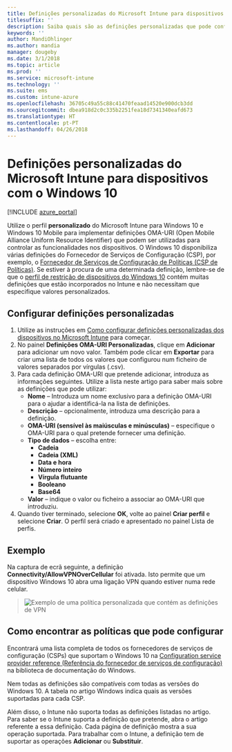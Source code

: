 ```yaml
---
title: Definições personalizadas do Microsoft Intune para dispositivos com o Windows 10
titlesuffix: ''
description: Saiba quais são as definições personalizadas que pode configurar num perfil personalizado do Windows 10.
keywords: ''
author: MandiOhlinger
ms.author: mandia
manager: dougeby
ms.date: 3/1/2018
ms.topic: article
ms.prod: ''
ms.service: microsoft-intune
ms.technology: ''
ms.suite: ems
ms.custom: intune-azure
ms.openlocfilehash: 36705c49a55c88c41470feaad14520e900dcb3dd
ms.sourcegitcommit: dbea918d2c0c335b2251fea18d7341340eafd673
ms.translationtype: HT
ms.contentlocale: pt-PT
ms.lasthandoff: 04/26/2018
---
```

# <a name="microsoft-intune-custom-device-settings-for-devices-running-windows-10"></a>Definições personalizadas do Microsoft Intune para dispositivos com o Windows 10

[!INCLUDE [azure_portal](./includes/azure_portal.md)]

 Utilize o perfil **personalizado** do Microsoft Intune para Windows 10 e Windows 10 Mobile para implementar definições OMA-URI (Open Mobile Alliance Uniform Resource Identifier) que podem ser utilizadas para controlar as funcionalidades nos dispositivos. O Windows 10 disponibiliza várias definições do Fornecedor de Serviços de Configuração (CSP), por exemplo, o [Fornecedor de Serviços de Configuração de Políticas (CSP de Políticas)](https://technet.microsoft.com/itpro/windows/manage/how-it-pros-can-use-configuration-service-providers).
Se estiver à procura de uma determinada definição, lembre-se de que o [perfil de restrição de dispositivos do Windows 10](device-restrictions-windows-10.md) contém muitas definições que estão incorporados no Intune e não necessitam que especifique valores personalizados.

## <a name="configure-custom-settings"></a>Configurar definições personalizadas

1. Utilize as instruções em [Como configurar definições personalizadas dos dispositivos no Microsoft Intune](custom-settings-configure.md) para começar.
1. No painel **Definições OMA-URI Personalizadas**, clique em **Adicionar** para adicionar um novo valor. Também pode clicar em **Exportar** para criar uma lista de todos os valores que configurou num ficheiro de valores separados por vírgulas (.csv).
1. Para cada definição OMA-URI que pretende adicionar, introduza as informações seguintes. Utilize a lista neste artigo para saber mais sobre as definições que pode utilizar:
    - **Nome** – Introduza um nome exclusivo para a definição OMA-URI para o ajudar a identificá-la na lista de definições.
    - **Descrição** – opcionalmente, introduza uma descrição para a definição.
    - **OMA-URI (sensível às maiúsculas e minúsculas)** – especifique o OMA-URI para o qual pretende fornecer uma definição.
    - **Tipo de dados** – escolha entre:
        - **Cadeia**
        - **Cadeia (XML)**
        - **Data e hora**
        - **Número inteiro**
        - **Vírgula flutuante**
        - **Booleano**
        - **Base64**
    - **Valor** – indique o valor ou ficheiro a associar ao OMA-URI que introduziu.
1. Quando tiver terminado, selecione **OK**, volte ao painel **Criar perfil** e selecione **Criar**.
O perfil será criado e apresentado no painel Lista de perfis.

## <a name="example"></a>Exemplo
Na captura de ecrã seguinte, a definição **Connectivity/AllowVPNOverCellular** foi ativada. Isto permite que um dispositivo Windows 10 abra uma ligação VPN quando estiver numa rede celular.

> ![Exemplo de uma política personalizada que contém as definições de VPN](./media/custom-policy-example.png)


## <a name="how-to-find-the-policies-you-can-configure"></a>Como encontrar as políticas que pode configurar

Encontrará uma lista completa de todos os fornecedores de serviços de configuração (CSPs) que suportam o Windows 10 na [Configuration service provider reference (Referência do fornecedor de serviços de configuração)](https://msdn.microsoft.com/windows/hardware/commercialize/customize/mdm/configuration-service-provider-reference) na biblioteca de documentação do Windows.

Nem todas as definições são compatíveis com todas as versões do Windows 10. A tabela no artigo Windows indica quais as versões suportadas para cada CSP.

Além disso, o Intune não suporta todas as definições listadas no artigo. Para saber se o Intune suporta a definição que pretende, abra o artigo referente a essa definição. Cada página de definição mostra a sua operação suportada. Para trabalhar com o Intune, a definição tem de suportar as operações **Adicionar** ou **Substituir**.
